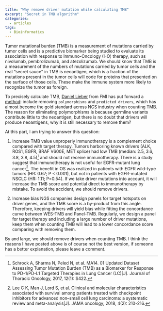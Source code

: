 ```yaml
---
title: "Why remove driver mutation while calculating TMB"
excerpt: "Secret in TMB algorithm"
categories:
  - articles
tags:
  - Bioinformatics
---
```


Tumor mutational burden (TMB) is a measurement of mutations carried by tumor cells and is a predictive biomarker being studied to evaluate its association with response to Immuno-Oncology (I-O) therapy, such as nivolumab, pembrolizumab, and atezolizumab. We should know that TMB is a measurement of the numbers of mutations carried by tumor cells and the real “secret sauce” in TMB is neoantigen, which is a fraction of the mutations present in the tumor cells will code for proteins that presented on the surface of those cells. These make the immune system more likely to recognize the tumor as foreign. 

To precisely calculate TMB, [Daniel Lieber](http://www.dslieber.com/) from FMI has put forward a [method](https://cdn2.hubspot.net/hubfs/174278/Corporate%20Landing%20Pages/042017%20-%20AACR%20Landing%20Page/Lieber,%20D%20AACR%202017%20Tumor%20Mutational%20Burden%20Val_.pdf?t=1493408183691): include removing `polymorphisms` and `predicted drivers`, which has almost become the gold standard across NGS industry when counting TMB. The reason for eliminating polymorphisms is because germline variants contribute little to the neoantigen, but there is no doubt that drivers will produce neoantigens, why it is still necessary to remove them? 

At this part, I am trying to answer this question:

1. Increase TMB value unproperly 
Immunotherapy is a complement choice compared with target therapy. Tumors harboring known drivers (ALK, ROS1, EGFR, BRAF V600E, MET splice) had low TMB (median: 2.5, 3.6, 3.8, 3.8, 4.5)[^1] and should not receive immunotherapy. There is a study suggest that immunotherapy is not useful for EGFR-mutant lung cancer[^2], The benefit in OS was realized in patients with EGFR wild-type tumors (HR: 0.67; P < 0.001), but not in patients with EGFR-mutated NSCLC (HR: 1.11; P=0.54). If we take driver mutations into account, it will increase the TMB score and potential direct to immunotherapy by mistake. To avoid the accident, we should remove drivers.

2. Increase bias
NGS companies design panels for target hotspots on driver genes, and the TMB score is a by-product from this angle. Therefore, keeping drivers will yield bias while fitting the concordance curve between WES-TMB and Panel-TMB. Regularly, we design a panel for target therapy and including a large number of driver mutations, keep them when counting TMB will lead to a lower concordance score comparing with removing them.

By and large, we should remove drivers when counting TMB. I think the reasons I have posted above is of course not the best version, if someone has a better explanation, please leave a comment.


[^1]: Schrock A, Sharma N, Peled N, et al. MA14. 01 Updated Dataset Assessing Tumor Mutation Burden (TMB) as a Biomarker for Response to PD-1/PD-L1 Targeted Therapies in Lung Cancer (LC)[J]. Journal of Thoracic Oncology, 2017, 12(1): S422.
[^2]: Lee C K, Man J, Lord S, et al. Clinical and molecular characteristics associated with survival among patients treated with checkpoint inhibitors for advanced non–small cell lung carcinoma: a systematic review and meta-analysis[J]. JAMA oncology, 2018, 4(2): 210-216.
